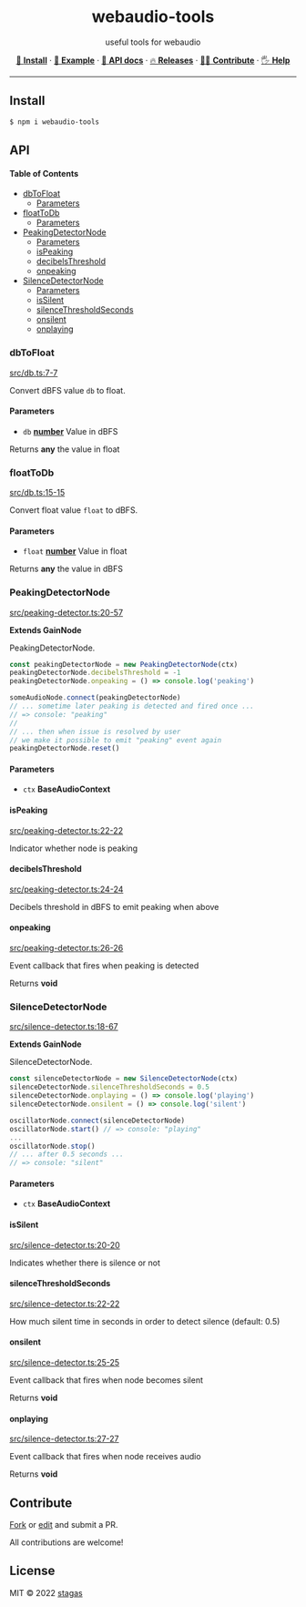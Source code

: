 <h1 align="center">webaudio-tools</h1>

<p align="center">
useful tools for webaudio
</p>

<p align="center">
   <a href="#install">        🔧 <strong>Install</strong></a>
 · <a href="#example">        🧩 <strong>Example</strong></a>
 · <a href="#api">            📜 <strong>API docs</strong></a>
 · <a href="https://github.com/stagas/webaudio-tools/releases"> 🔥 <strong>Releases</strong></a>
 · <a href="#contribute">     💪🏼 <strong>Contribute</strong></a>
 · <a href="https://github.com/stagas/webaudio-tools/issues">   🖐️ <strong>Help</strong></a>
</p>

---

## Install

```sh
$ npm i webaudio-tools
```

## API

<!-- Generated by documentation.js. Update this documentation by updating the source code. -->

#### Table of Contents

- [dbToFloat](#dbtofloat)
  - [Parameters](#parameters)
- [floatToDb](#floattodb)
  - [Parameters](#parameters-1)
- [PeakingDetectorNode](#peakingdetectornode)
  - [Parameters](#parameters-2)
  - [isPeaking](#ispeaking)
  - [decibelsThreshold](#decibelsthreshold)
  - [onpeaking](#onpeaking)
- [SilenceDetectorNode](#silencedetectornode)
  - [Parameters](#parameters-3)
  - [isSilent](#issilent)
  - [silenceThresholdSeconds](#silencethresholdseconds)
  - [onsilent](#onsilent)
  - [onplaying](#onplaying)

### dbToFloat

[src/db.ts:7-7](https://github.com/stagas/webaudio-tools/blob/4a6e9b4291cad96a6b9a855fc0f5d37a4fd7bae2/src/db.ts#L7-L7 "Source code on GitHub")

Convert dBFS value `db` to float.

#### Parameters

- `db` **[number](https://developer.mozilla.org/docs/Web/JavaScript/Reference/Global_Objects/Number)** Value in dBFS

Returns **any** the value in float

### floatToDb

[src/db.ts:15-15](https://github.com/stagas/webaudio-tools/blob/4a6e9b4291cad96a6b9a855fc0f5d37a4fd7bae2/src/db.ts#L15-L15 "Source code on GitHub")

Convert float value `float` to dBFS.

#### Parameters

- `float` **[number](https://developer.mozilla.org/docs/Web/JavaScript/Reference/Global_Objects/Number)** Value in float

Returns **any** the value in dBFS

### PeakingDetectorNode

[src/peaking-detector.ts:20-57](https://github.com/stagas/webaudio-tools/blob/4a6e9b4291cad96a6b9a855fc0f5d37a4fd7bae2/src/peaking-detector.ts#L20-L57 "Source code on GitHub")

**Extends GainNode**

PeakingDetectorNode.

```ts
const peakingDetectorNode = new PeakingDetectorNode(ctx)
peakingDetectorNode.decibelsThreshold = -1
peakingDetectorNode.onpeaking = () => console.log('peaking')

someAudioNode.connect(peakingDetectorNode)
// ... sometime later peaking is detected and fired once ...
// => console: "peaking"
//
// ... then when issue is resolved by user
// we make it possible to emit "peaking" event again
peakingDetectorNode.reset()
```

#### Parameters

- `ctx` **BaseAudioContext**&#x20;

#### isPeaking

[src/peaking-detector.ts:22-22](https://github.com/stagas/webaudio-tools/blob/4a6e9b4291cad96a6b9a855fc0f5d37a4fd7bae2/src/peaking-detector.ts#L22-L22 "Source code on GitHub")

Indicator whether node is peaking

#### decibelsThreshold

[src/peaking-detector.ts:24-24](https://github.com/stagas/webaudio-tools/blob/4a6e9b4291cad96a6b9a855fc0f5d37a4fd7bae2/src/peaking-detector.ts#L24-L24 "Source code on GitHub")

Decibels threshold in dBFS to emit peaking when above

#### onpeaking

[src/peaking-detector.ts:26-26](https://github.com/stagas/webaudio-tools/blob/4a6e9b4291cad96a6b9a855fc0f5d37a4fd7bae2/src/peaking-detector.ts#L26-L26 "Source code on GitHub")

Event callback that fires when peaking is detected

Returns **void**&#x20;

### SilenceDetectorNode

[src/silence-detector.ts:18-67](https://github.com/stagas/webaudio-tools/blob/4a6e9b4291cad96a6b9a855fc0f5d37a4fd7bae2/src/silence-detector.ts#L18-L67 "Source code on GitHub")

**Extends GainNode**

SilenceDetectorNode.

```ts
const silenceDetectorNode = new SilenceDetectorNode(ctx)
silenceDetectorNode.silenceThresholdSeconds = 0.5
silenceDetectorNode.onplaying = () => console.log('playing')
silenceDetectorNode.onsilent = () => console.log('silent')

oscillatorNode.connect(silenceDetectorNode)
oscillatorNode.start() // => console: "playing"
...
oscillatorNode.stop()
// ... after 0.5 seconds ...
// => console: "silent"
```

#### Parameters

- `ctx` **BaseAudioContext**&#x20;

#### isSilent

[src/silence-detector.ts:20-20](https://github.com/stagas/webaudio-tools/blob/4a6e9b4291cad96a6b9a855fc0f5d37a4fd7bae2/src/silence-detector.ts#L20-L20 "Source code on GitHub")

Indicates whether there is silence or not

#### silenceThresholdSeconds

[src/silence-detector.ts:22-22](https://github.com/stagas/webaudio-tools/blob/4a6e9b4291cad96a6b9a855fc0f5d37a4fd7bae2/src/silence-detector.ts#L22-L22 "Source code on GitHub")

How much silent time in seconds in order to detect silence (default: 0.5)

#### onsilent

[src/silence-detector.ts:25-25](https://github.com/stagas/webaudio-tools/blob/4a6e9b4291cad96a6b9a855fc0f5d37a4fd7bae2/src/silence-detector.ts#L25-L25 "Source code on GitHub")

Event callback that fires when node becomes silent

Returns **void**&#x20;

#### onplaying

[src/silence-detector.ts:27-27](https://github.com/stagas/webaudio-tools/blob/4a6e9b4291cad96a6b9a855fc0f5d37a4fd7bae2/src/silence-detector.ts#L27-L27 "Source code on GitHub")

Event callback that fires when node receives audio

Returns **void**&#x20;

## Contribute

[Fork](https://github.com/stagas/webaudio-tools/fork) or
[edit](https://github.dev/stagas/webaudio-tools) and submit a PR.

All contributions are welcome!

## License

MIT © 2022
[stagas](https://github.com/stagas)
